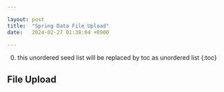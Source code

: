 ```yaml
---

layout: post
title:  "Spring Data File Upload"
date:   2024-02-27 01:38:04 +0900

---
```


0. this unordered seed list will be replaced by toc as unordered list
{:toc}

## File Upload 
